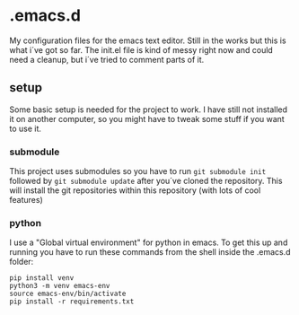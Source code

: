 # .emacs.d

My configuration files for the emacs text editor. Still in the works but this is what i´ve got so far. The init.el file is kind of messy right now and could need a cleanup, but i´ve tried to comment parts of it.

## setup
Some basic setup is needed for the project to work. I have still not installed it on another computer, so you might have to tweak some stuff if you want to use it.

### submodule 
This project uses submodules so you have to run `git submodule init` followed by `git submodule update` after you´ve cloned the repository. This will install the git repositories within this repository (with lots of cool features)

### python
I use a "Global virtual environment" for python in emacs. To get this up and running you have to run these commands from the shell inside the .emacs.d folder:
```
pip install venv
python3 -m venv emacs-env
source emacs-env/bin/activate
pip install -r requirements.txt
```
